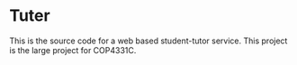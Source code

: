 # Tuter
This is the source code for a web based student-tutor service. This project is the large project for COP4331C.
